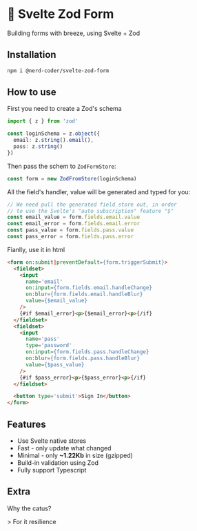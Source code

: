 # 🌵 Svelte Zod Form

Building forms with breeze, using Svelte + Zod

## Installation

```sh
npm i @nerd-coder/svelte-zod-form
```

## How to use

First you need to create a Zod's schema

```ts
import { z } from 'zod'

const loginSchema = z.object({
  email: z.string().email(),
  pass: z.string()
})
```

Then pass the schem to `ZodFormStore`:

```ts
const form = new ZodFromStore(loginSchema)
```

All the field's handler, value will be generated and typed for you:

```ts
// We need pull the generated field store out, in order
// to use the Svelte's "auto subscription" feature "$"
const email_value = form.fields.email.value
const email_error = form.fields.email.error
const pass_value = form.fields.pass.value
const pass_error = form.fields.pass.error
```

Fianlly, use it in html

```html
<form on:submit|preventDefault={form.triggerSubmit}>
  <fieldset>
    <input
      name='email'
      on:input={form.fields.email.handleChange}
      on:blur={form.fields.email.handleBlur}
      value={$email_value}
    />
    {#if $email_error}<p>{$email_error}<p>{/if}
  </fieldset>
  <fieldset>
    <input
      name='pass'
      type='password'
      on:input={form.fields.pass.handleChange}
      on:blur={form.fields.pass.handleBlur}
      value={$pass_value}
    />
    {#if $pass_error}<p>{$pass_error}<p>{/if}
  </fieldset>

  <button type='submit'>Sign In</button>
</form>
```

## Features

- Use Svelte native stores
- Fast - only update what changed
- Minimal - only __~1.22Kb__ in size (gzipped)
- Build-in validation using Zod
- Fully support Typescript

## Extra

Why the catus?

\> For it resilience
